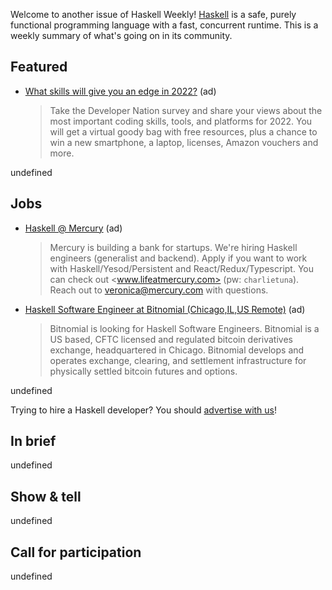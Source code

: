 Welcome to another issue of Haskell Weekly!
[Haskell](https://www.haskell.org) is a safe, purely functional programming language with a fast, concurrent runtime.
This is a weekly summary of what's going on in its community.

## Featured

<!-- Runs on 2021-06-10, 2021-06-24, 2021-07-08, and 2021-07-22. -->
- [What skills will give you an edge in 2022?](https://www.developereconomics.net/?utm_medium=newsletter&utm_source=haskell&utm_campaign=haskell_newsletter) (ad)
  > Take the Developer Nation survey and share your views about the most important coding skills, tools, and platforms for 2022. You will get a virtual goody bag with free resources, plus a chance to win a new smartphone, a laptop, licenses, Amazon vouchers and more.

undefined

## Jobs

<!-- Runs from 2021-04-22 to 2021-06-24. -->
- [Haskell @ Mercury](https://mercury.com/jobs/generalist-engineer) (ad)
  > Mercury is building a bank for startups. We're hiring Haskell engineers (generalist and backend). Apply if you want to work with Haskell/Yesod/Persistent and React/Redux/Typescript. You can check out <www.lifeatmercury.com> (pw: `charlietuna`). Reach out to <veronica@mercury.com> with questions.

<!-- Runs from 2021-05-20 to 2021-06-10. -->
- [Haskell Software Engineer at Bitnomial (Chicago,IL,US Remote)](https://bitnomial.com/jobs/) (ad)
  > Bitnomial is looking for Haskell Software Engineers. Bitnomial is a US based, CFTC licensed and regulated bitcoin derivatives exchange, headquartered in Chicago. Bitnomial develops and operates exchange, clearing, and settlement infrastructure for physically settled bitcoin futures and options.

undefined

Trying to hire a Haskell developer?
You should [advertise with us](https://haskellweekly.news/advertising.html)!

## In brief

undefined

## Show & tell

undefined

## Call for participation

undefined
